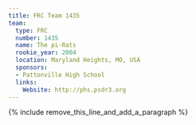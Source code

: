 ```yaml
---
title: FRC Team 1435
team:
  type: FRC
  number: 1435
  name: The pi-Rats
  rookie_year: 2004
  location: Maryland Heights, MO, USA
  sponsors:
  - Pattonville High School
  links:
    Website: http://phs.psdr3.org
---
```


{% include remove_this_line_and_add_a_paragraph %}